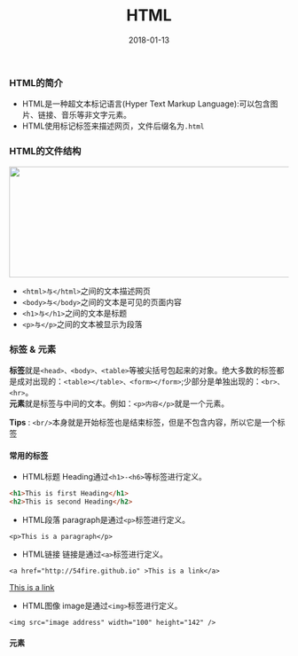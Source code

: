 ﻿---
layout: post
title: HTML
date: 2018-01-13
tag: HTML
---

### HTML的简介

- HTML是一种超文本标记语言(Hyper Text Markup Language):可以包含图片、链接、音乐等非文字元素。  
- HTML使用标记标签来描述网页，文件后缀名为`.html`

### HTML的文件结构
<img src="https://dn-anything-about-doc.qbox.me/userid20407labid118time1423123992674" width="600" height="200" />

- `<html>与</html>`之间的文本描述网页  
- `<body>与</body>`之间的文本是可见的页面内容  
- `<h1>与</h1>`之间的文本是标题  
- `<p>与</p>`之间的文本被显示为段落

### 标签 & 元素

**标签**就是`<head>、<body>、<table>`等被尖括号包起来的对象。绝大多数的标签都是成对出现的：`<table></table>、<form></form>`;少部分是单独出现的：`<br>、<hr>`。  
**元素**就是标签与中间的文本。例如：`<p>内容</p>`就是一个元素。  

**Tips** : `<br/>`本身就是开始标签也是结束标签，但是不包含内容，所以它是一个标签

#### 常用的标签

- HTML标题
Heading通过`<h1>-<h6>`等标签进行定义。  
```html
<h1>This is first Heading</h1>
<h2>This is second Heading</h2>
```
- HTML段落
paragraph是通过`<p>`标签进行定义。  
```
<p>This is a paragraph</p>
```
- HTML链接
链接是通过`<a>`标签进行定义。  
```
<a href="http://54fire.github.io" >This is a link</a>
```
<a href="http://54fire.github.io" >This is a link</a>
- HTML图像
image是通过`<img>`标签进行定义。  
```
<img src="image address" width="100" height="142" />
```

#### 元素
